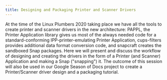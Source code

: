 ```yaml
---
title: Designing and Packaging Printer and Scanner Drivers
---
```

At the time of the Linux Plumbers 2020 taking place we have all the tools to create printer and scanner drivers in the new architecture: PAPPL, the Printer Application library gives us most of the always needed code for a standard-conforming IPP-printer-emulating Printer Application, cups-filters provides additional data format conversion code, and snapcraft creates the sandboxed Snap packages.
Here we will present and discuss the workflow of designing and creating the drivers in the form of a Printer (and Scanner) Application and making a Snap ("snapping") it.
The outcome of this session will also be used in our Google Season of Docs project to create a Printer/Scanner driver design and a packaging tutorial.
